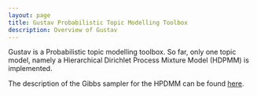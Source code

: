 ```yaml
---
layout: page
title: Gustav Probabilistic Topic Modelling Toolbox
description: Overview of Gustav
---
```


Gustav is a Probabilistic topic modelling toolbox. So far, only one topic
model, namely a Hierarchical Dirichlet Process Mixture Model (HDPMM) is implemented. 

The description of the Gibbs sampler for the HPDMM can be found
[here](http://wwww.lawsofthought/shared/hdpmm.pdf).
